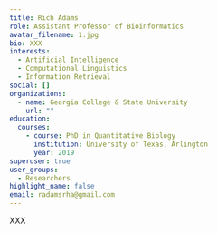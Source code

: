 ```yaml
---
title: Rich Adams
role: Assistant Professor of Bioinformatics
avatar_filename: 1.jpg
bio: XXX
interests:
  - Artificial Intelligence
  - Computational Linguistics
  - Information Retrieval
social: []
organizations:
  - name: Georgia College & State University
    url: ""
education:
  courses:
    - course: PhD in Quantitative Biology
      institution: University of Texas, Arlington
      year: 2019
superuser: true
user_groups:
  - Researchers
highlight_name: false
email: radamsrha@gmail.com
---
```

XXX
